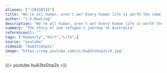 ```yaml
---
aliases: ["/20150318"]
title: "We're all human, aren't we? Every human life is worth the same, and worth saving."
author: "J.K.Rowling"
description: "We're all human, aren't we? Every human life is worth the same, and worth saving. - J.K.Rowling quotes from GetInspired365.com"
summary: "The story of one refugee's journey to Australia"
referenceurl: ""
tags: ["Humanity","Hurt","Life",]
source: "youtube"
videoid: "buA3tsGnp2s"
image: "https://img.youtube.com/vi/buA3tsGnp2s/0.jpg"
---
```


{{< youtube buA3tsGnp2s >}}
